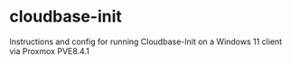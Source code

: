 # cloudbase-init
Instructions and config for running Cloudbase-Init on a Windows 11 client via Proxmox PVE8.4.1
